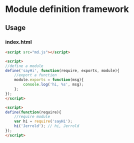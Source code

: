 # Module definition framework

## Usage

### index.html

```html
<script src="md.js"></script>

<script>
//define a module
define('sayHi', function(require, exports, module){
    //export a function
    module.exports = function(msg){
        console.log('hi, %s', msg);
    };
});
</script>

<script>
define(function(require){
    //require module
    var hi = require('sayHi');
    hi('Jerrold'); // hi, Jerrold
});
</script>
```
